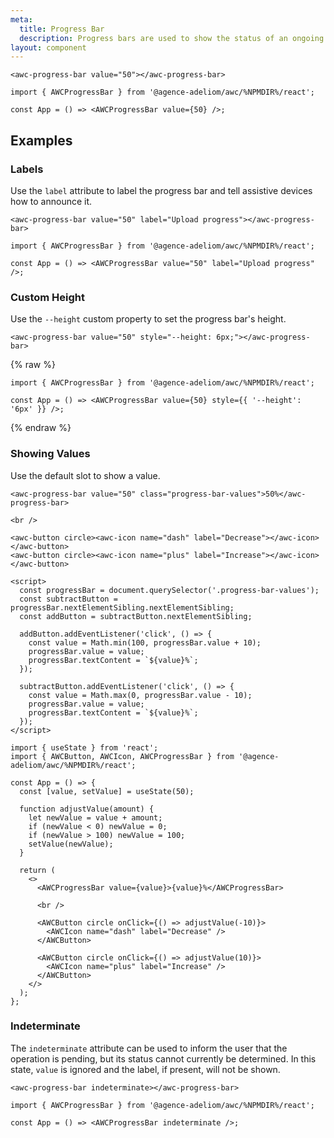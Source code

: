 ```yaml
---
meta:
  title: Progress Bar
  description: Progress bars are used to show the status of an ongoing operation.
layout: component
---
```


```html:preview
<awc-progress-bar value="50"></awc-progress-bar>
```

```jsx:react
import { AWCProgressBar } from '@agence-adeliom/awc/%NPMDIR%/react';

const App = () => <AWCProgressBar value={50} />;
```

## Examples

### Labels

Use the `label` attribute to label the progress bar and tell assistive devices how to announce it.

```html:preview
<awc-progress-bar value="50" label="Upload progress"></awc-progress-bar>
```

```jsx:react
import { AWCProgressBar } from '@agence-adeliom/awc/%NPMDIR%/react';

const App = () => <AWCProgressBar value="50" label="Upload progress" />;
```

### Custom Height

Use the `--height` custom property to set the progress bar's height.

```html:preview
<awc-progress-bar value="50" style="--height: 6px;"></awc-progress-bar>
```

{% raw %}

```jsx:react
import { AWCProgressBar } from '@agence-adeliom/awc/%NPMDIR%/react';

const App = () => <AWCProgressBar value={50} style={{ '--height': '6px' }} />;
```

{% endraw %}

### Showing Values

Use the default slot to show a value.

```html:preview
<awc-progress-bar value="50" class="progress-bar-values">50%</awc-progress-bar>

<br />

<awc-button circle><awc-icon name="dash" label="Decrease"></awc-icon></awc-button>
<awc-button circle><awc-icon name="plus" label="Increase"></awc-icon></awc-button>

<script>
  const progressBar = document.querySelector('.progress-bar-values');
  const subtractButton = progressBar.nextElementSibling.nextElementSibling;
  const addButton = subtractButton.nextElementSibling;

  addButton.addEventListener('click', () => {
    const value = Math.min(100, progressBar.value + 10);
    progressBar.value = value;
    progressBar.textContent = `${value}%`;
  });

  subtractButton.addEventListener('click', () => {
    const value = Math.max(0, progressBar.value - 10);
    progressBar.value = value;
    progressBar.textContent = `${value}%`;
  });
</script>
```

```jsx:react
import { useState } from 'react';
import { AWCButton, AWCIcon, AWCProgressBar } from '@agence-adeliom/awc/%NPMDIR%/react';

const App = () => {
  const [value, setValue] = useState(50);

  function adjustValue(amount) {
    let newValue = value + amount;
    if (newValue < 0) newValue = 0;
    if (newValue > 100) newValue = 100;
    setValue(newValue);
  }

  return (
    <>
      <AWCProgressBar value={value}>{value}%</AWCProgressBar>

      <br />

      <AWCButton circle onClick={() => adjustValue(-10)}>
        <AWCIcon name="dash" label="Decrease" />
      </AWCButton>

      <AWCButton circle onClick={() => adjustValue(10)}>
        <AWCIcon name="plus" label="Increase" />
      </AWCButton>
    </>
  );
};
```

### Indeterminate

The `indeterminate` attribute can be used to inform the user that the operation is pending, but its status cannot currently be determined. In this state, `value` is ignored and the label, if present, will not be shown.

```html:preview
<awc-progress-bar indeterminate></awc-progress-bar>
```

```jsx:react
import { AWCProgressBar } from '@agence-adeliom/awc/%NPMDIR%/react';

const App = () => <AWCProgressBar indeterminate />;
```
